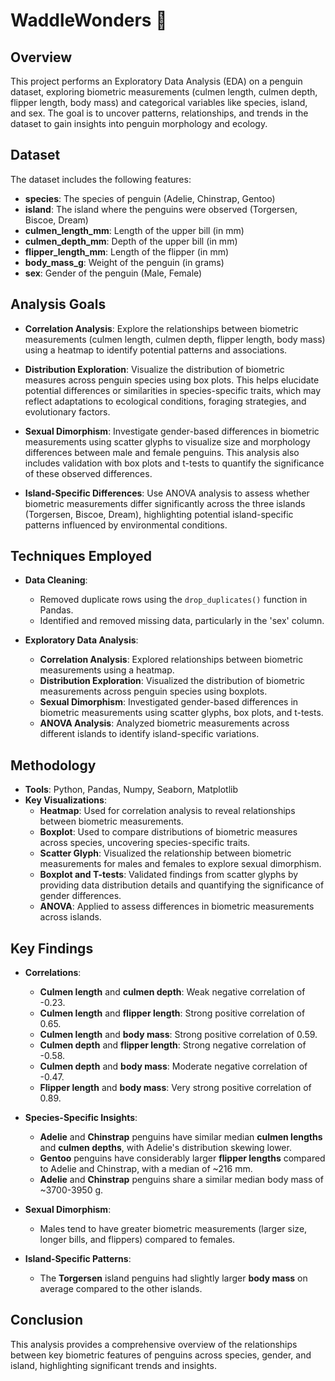 # WaddleWonders 🐧

## Overview

This project performs an Exploratory Data Analysis (EDA) on a penguin dataset, exploring biometric measurements (culmen length, culmen depth, flipper length, body mass) and categorical variables like species, island, and sex. The goal is to uncover patterns, relationships, and trends in the dataset to gain insights into penguin morphology and ecology.

## Dataset

The dataset includes the following features:

- **species**: The species of penguin (Adelie, Chinstrap, Gentoo)
- **island**: The island where the penguins were observed (Torgersen, Biscoe, Dream)
- **culmen_length_mm**: Length of the upper bill (in mm)
- **culmen_depth_mm**: Depth of the upper bill (in mm)
- **flipper_length_mm**: Length of the flipper (in mm)
- **body_mass_g**: Weight of the penguin (in grams)
- **sex**: Gender of the penguin (Male, Female)

## Analysis Goals

- **Correlation Analysis**: Explore the relationships between biometric measurements (culmen length, culmen depth, flipper length, body mass) using a heatmap to identify potential patterns and associations.
  
- **Distribution Exploration**: Visualize the distribution of biometric measures across penguin species using box plots. This helps elucidate potential differences or similarities in species-specific traits, which may reflect adaptations to ecological conditions, foraging strategies, and evolutionary factors.

- **Sexual Dimorphism**: Investigate gender-based differences in biometric measurements using scatter glyphs to visualize size and morphology differences between male and female penguins. This analysis also includes validation with box plots and t-tests to quantify the significance of these observed differences.

- **Island-Specific Differences**: Use ANOVA analysis to assess whether biometric measurements differ significantly across the three islands (Torgersen, Biscoe, Dream), highlighting potential island-specific patterns influenced by environmental conditions.

## Techniques Employed

- **Data Cleaning**: 
  - Removed duplicate rows using the `drop_duplicates()` function in Pandas.
  - Identified and removed missing data, particularly in the 'sex' column.
  
- **Exploratory Data Analysis**:
  - **Correlation Analysis**: Explored relationships between biometric measurements using a heatmap.
  - **Distribution Exploration**: Visualized the distribution of biometric measurements across penguin species using boxplots.
  - **Sexual Dimorphism**: Investigated gender-based differences in biometric measurements using scatter glyphs, box plots, and t-tests.
  - **ANOVA Analysis**: Analyzed biometric measurements across different islands to identify island-specific variations.

## Methodology

- **Tools**: Python, Pandas, Numpy, Seaborn, Matplotlib
- **Key Visualizations**:
  - **Heatmap**: Used for correlation analysis to reveal relationships between biometric measurements.
  - **Boxplot**: Used to compare distributions of biometric measures across species, uncovering species-specific traits.
  - **Scatter Glyph**: Visualized the relationship between biometric measurements for males and females to explore sexual dimorphism.
  - **Boxplot and T-tests**: Validated findings from scatter glyphs by providing data distribution details and quantifying the significance of gender differences.
  - **ANOVA**: Applied to assess differences in biometric measurements across islands.

## Key Findings

- **Correlations**:
  - **Culmen length** and **culmen depth**: Weak negative correlation of -0.23.
  - **Culmen length** and **flipper length**: Strong positive correlation of 0.65.
  - **Culmen length** and **body mass**: Strong positive correlation of 0.59.
  - **Culmen depth** and **flipper length**: Strong negative correlation of -0.58.
  - **Culmen depth** and **body mass**: Moderate negative correlation of -0.47.
  - **Flipper length** and **body mass**: Very strong positive correlation of 0.89.
  
- **Species-Specific Insights**:
  - **Adelie** and **Chinstrap** penguins have similar median **culmen lengths** and **culmen depths**, with Adelie's distribution skewing lower.
  - **Gentoo** penguins have considerably larger **flipper lengths** compared to Adelie and Chinstrap, with a median of ~216 mm.
  - **Adelie** and **Chinstrap** penguins share a similar median body mass of ~3700-3950 g.
  
- **Sexual Dimorphism**: 
  - Males tend to have greater biometric measurements (larger size, longer bills, and flippers) compared to females.

- **Island-Specific Patterns**:
  - The **Torgersen** island penguins had slightly larger **body mass** on average compared to the other islands.

## Conclusion

This analysis provides a comprehensive overview of the relationships between key biometric features of penguins across species, gender, and island, highlighting significant trends and insights.

